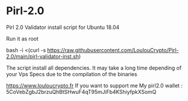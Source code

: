 # Pirl-2.0

Pirl 2.0 Validator install script  for Ubuntu 18.04

Run it as root 

bash -i <(curl -s https://raw.githubusercontent.com/LoulouCrypto/Pirl-2.0/main/pirl-validator-inst.sh)

The script install all dependencies. 
It may take a long time depending of your Vps Specs due to the compilation of the binaries


https://www.louloucrypto.fr
If you want to support me
My pirl2.0 wallet : 
5CoVebZgbJ2brzuQhBtSHwuF4qT95mJiFb4KShiyfpkXSomQ
